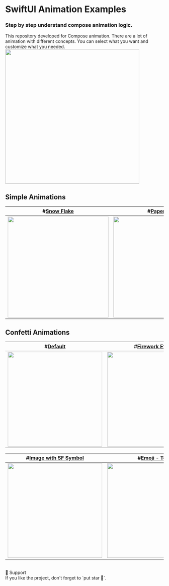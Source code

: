 # SwiftUI Animation Examples

### Step by step understand compose animation logic.

This repository developed for Compose animation. There are a lot of animation with different concepts. You can select what you want and customize what you needed.
<br/>
<img src="https://user-images.githubusercontent.com/35576161/225820649-a1b78869-d21f-46a8-8dcd-c1cca9c87c4f.png" width="426" height="426"/>
<br/>

## Simple Animations

| **#[Snow Flake](AnimationExamples/Animations/SnowFlake)** | **#[Paper Plane](AnimationExamples/Animations/PaperPlane)** | **#[Blink Circle](AnimationExamples/Animations/BlinkCircle)** | **#[Circle Rotation](AnimationExamples/Animations/CirclesRotation)** |
| --- | --- | --- | --- |
| <img src="https://user-images.githubusercontent.com/35576161/226112372-553c2a66-63d5-4650-9dfa-6f634926d974.gif" height="320"/> | <img src="https://user-images.githubusercontent.com/35576161/226112002-24f730b6-cd3d-49f8-9371-0a3883f7d0dc.gif" height="320"/> | <img src="https://user-images.githubusercontent.com/35576161/226112516-a8e1cf94-3990-46c2-ae63-09b944283732.gif" height="320"/> | <img src="https://user-images.githubusercontent.com/35576161/226112596-57de7076-d3f6-4f89-b422-34edd038eee6.gif" height="320"/> |

## Confetti Animations

| **#[Default](AnimationExamples/Animations/ConfettiCenter)** | **#[Firework Effect](AnimationExamples/Animations/ConfettiCenter)** |
| --- | --- |
| <img src="https://user-images.githubusercontent.com/35576161/226273324-8283c817-4966-4c37-89c8-fb91827eb7f8.gif" width="300"/> | <img src="https://user-images.githubusercontent.com/35576161/226272886-b496230b-dbb3-4abd-9683-c181988c7eca.gif" width="300"/> |

| **#[Image with SF Symbol](AnimationExamples/Animations/ConfettiCenter)** | **#[Emoji - Text](AnimationExamples/Animations/ConfettiCenter)** |
| --- | --- |
| <img src="https://user-images.githubusercontent.com/35576161/226273152-e8701691-0940-4716-a887-55ca8f6691fd.gif" width="300"/> | <img src="https://user-images.githubusercontent.com/35576161/226273515-eb45eb18-db51-46df-9451-2b51b766926f.gif" width="300"/> |

<br/>
🔨 Support
<br/>
If you like the project, don't forget to `put star 🌟`.

